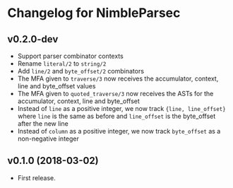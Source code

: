# Changelog for NimbleParsec

## v0.2.0-dev

  * Support parser combinator contexts
  * Rename `literal/2` to `string/2`
  * Add `line/2` and `byte_offset/2` combinators
  * The MFA given to `traverse/3` now receives the accumulator, context, line and byte_offset values
  * The MFA given to `quoted_traverse/3` now receives the ASTs for the accumulator, context, line and byte_offset
  * Instead of `line` as a positive integer, we now track `{line, line_offset}` where `line` is the same as before and `line_offset` is the byte_offset after the new line
  * Instead of `column` as a positive integer, we now track `byte_offset` as a non-negative integer

## v0.1.0 (2018-03-02)

  * First release.